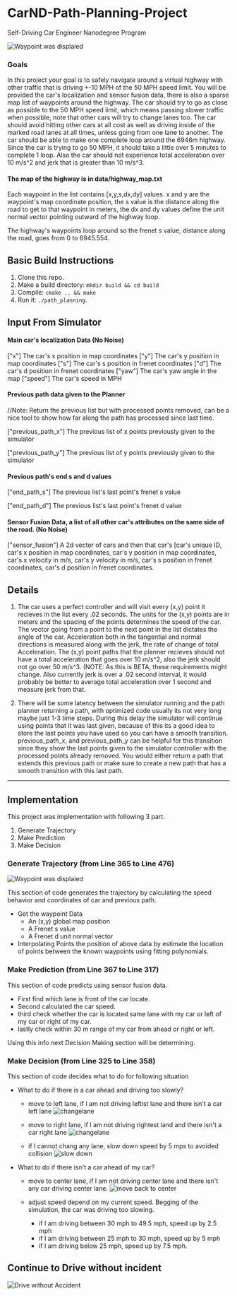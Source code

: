 # CarND-Path-Planning-Project
Self-Driving Car Engineer Nanodegree Program
   
![Waypoint was displaied](image/start.png)

### Goals
In this project your goal is to safely navigate around a virtual highway with other traffic that is driving +-10 MPH of the 50 MPH speed limit. You will be provided the car's localization and sensor fusion data, there is also a sparse map list of waypoints around the highway. The car should try to go as close as possible to the 50 MPH speed limit, which means passing slower traffic when possible, note that other cars will try to change lanes too. The car should avoid hitting other cars at all cost as well as driving inside of the marked road lanes at all times, unless going from one lane to another. The car should be able to make one complete loop around the 6946m highway. Since the car is trying to go 50 MPH, it should take a little over 5 minutes to complete 1 loop. Also the car should not experience total acceleration over 10 m/s^2 and jerk that is greater than 10 m/s^3.

#### The map of the highway is in data/highway_map.txt
Each waypoint in the list contains  [x,y,s,dx,dy] values. x and y are the waypoint's map coordinate position, the s value is the distance along the road to get to that waypoint in meters, the dx and dy values define the unit normal vector pointing outward of the highway loop.

The highway's waypoints loop around so the frenet s value, distance along the road, goes from 0 to 6945.554.

## Basic Build Instructions

1. Clone this repo.
2. Make a build directory: `mkdir build && cd build`
3. Compile: `cmake .. && make`
4. Run it: `./path_planning`.

## Input From Simulator

#### Main car's localization Data (No Noise)

["x"] The car's x position in map coordinates
["y"] The car's y position in map coordinates
["s"] The car's s position in frenet coordinates
["d"] The car's d position in frenet coordinates
["yaw"] The car's yaw angle in the map
["speed"] The car's speed in MPH

#### Previous path data given to the Planner

//Note: Return the previous list but with processed points removed, can be a nice tool to show how far along
the path has processed since last time. 

["previous_path_x"] The previous list of x points previously given to the simulator

["previous_path_y"] The previous list of y points previously given to the simulator

#### Previous path's end s and d values 

["end_path_s"] The previous list's last point's frenet s value

["end_path_d"] The previous list's last point's frenet d value

#### Sensor Fusion Data, a list of all other car's attributes on the same side of the road. (No Noise)

["sensor_fusion"] A 2d vector of cars and then that car's [car's unique ID, car's x position in map coordinates, car's y position in map coordinates, car's x velocity in m/s, car's y velocity in m/s, car's s position in frenet coordinates, car's d position in frenet coordinates. 

## Details

1. The car uses a perfect controller and will visit every (x,y) point it recieves in the list every .02 seconds. The units for the (x,y) points are in meters and the spacing of the points determines the speed of the car. The vector going from a point to the next point in the list dictates the angle of the car. Acceleration both in the tangential and normal directions is measured along with the jerk, the rate of change of total Acceleration. The (x,y) point paths that the planner recieves should not have a total acceleration that goes over 10 m/s^2, also the jerk should not go over 50 m/s^3. (NOTE: As this is BETA, these requirements might change. Also currently jerk is over a .02 second interval, it would probably be better to average total acceleration over 1 second and measure jerk from that.

2. There will be some latency between the simulator running and the path planner returning a path, with optimized code usually its not very long maybe just 1-3 time steps. During this delay the simulator will continue using points that it was last given, because of this its a good idea to store the last points you have used so you can have a smooth transition. previous_path_x, and previous_path_y can be helpful for this transition since they show the last points given to the simulator controller with the processed points already removed. You would either return a path that extends this previous path or make sure to create a new path that has a smooth transition with this last path.

---
## Implementation

This project was implementation with following 3 part.
1. Generate Trajectory
2. Make Prediction
3. Make Decision

### Generate Trajectory (from Line 365 to Line 476)

![Waypoint was displaied](image/changelane1.png)

This section of code generates the trajectory by calculating the speed behavior and coordinates of car and previous path.
  - Get the waypoint Data
    - An (x,y) global map position
    - A Frenet s value
    - A Frenet d unit normal vector
  - Interpolating Points the position of above data by estimate the location of points between the known waypoints using fitting polynomials.

### Make Prediction (from Line 367 to Line 317)

This section of code predicts using sensor fusion data.
  - First find which lane is front of the car locate.
  - Second calculated the car speed.
  - third check whether the car is located same lane with my car or left of my car or right of my car.
  - lastly check within 30 m range of my car from ahead or right or left.

Using this info next Decision Making section will be determining.

### Make Decision (from Line 325 to Line 358)

This section of code decides what to do for following situation

  - What to do if there is a car ahead and driving too slowly?
     - move to left lane, if I am not driving leftist lane and there isn't a car left lane
![changelane](image/changelane3.png)

     - move to right lane, if I am not driving rightest land and there isn't a car right lane
![changelane](image/changelane2.png)

     - if I cannot chang any lane, slow down speed by 5 mps to avoided collision
![slow down](image/slowdown.png)


  - What to do if there isn't a car ahead of my car?
     - move to center lane, if I am not driving center lane and there isn't any car driving center lane.
![move back to center](image/movetocenter.png)

     - adjust speed depend on my current speed. Begging of the simulation, the car was driving too slowing.
        - if I am driving between 30 mph to 49.5 mph, speed up by 2.5 mph
        - if I am driving between 25 mph to 30 mph, speed up by 5 mph
        - if I am driving below 25 mph, speed up by 7.5 mph.

## Continue to Drive without incident

![Drive without Accident](image/5min.png)
